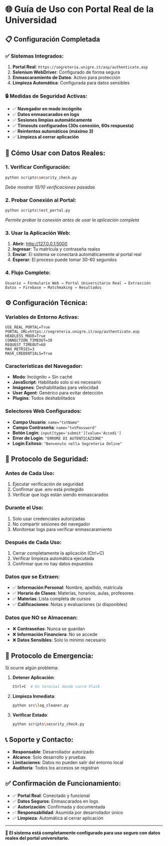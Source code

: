 # 🌐 Guía de Uso con Portal Real de la Universidad

## 📋 **Configuración Completada**

### ✅ **Sistemas Integrados:**

1. **Portal Real**: `https://segreteria.unigre.it/asp/authenticate.asp`
2. **Selenium WebDriver**: Configurado de forma segura
3. **Enmascaramiento de Datos**: Activo para protección
4. **Limpieza Automática**: Configurada para datos sensibles

### 🔒 **Medidas de Seguridad Activas:**

- ✅ **Navegador en modo incógnito**
- ✅ **Datos enmascarados en logs**
- ✅ **Sesiones limpias automáticamente**
- ✅ **Timeouts configurados (30s conexión, 60s respuesta)**
- ✅ **Reintentos automáticos (máximo 3)**
- ✅ **Limpieza al cerrar aplicación**

## 🚀 **Cómo Usar con Datos Reales:**

### **1. Verificar Configuración:**
```bash
python scripts\security_check.py
```
*Debe mostrar 10/10 verificaciones pasadas*

### **2. Probar Conexión al Portal:**
```bash
python scripts\test_portal.py
```
*Permite probar la conexión antes de usar la aplicación completa*

### **3. Usar la Aplicación Web:**

1. **Abrir**: http://127.0.0.1:5000
2. **Ingresar**: Tu matrícula y contraseña reales
3. **Enviar**: El sistema se conectará automáticamente al portal real
4. **Esperar**: El proceso puede tomar 30-60 segundos

### **4. Flujo Completo:**

```
Usuario → Formulario Web → Portal Universitario Real → Extracción Datos → Firebase → Matchmaking → Resultados
```

## ⚙️ **Configuración Técnica:**

### **Variables de Entorno Activas:**
```properties
USE_REAL_PORTAL=True
PORTAL_URL=https://segreteria.unigre.it/asp/authenticate.asp
HEADLESS_MODE=True
CONNECTION_TIMEOUT=30
REQUEST_TIMEOUT=60
MAX_RETRIES=3
MASK_CREDENTIALS=True
```

### **Características del Navegador:**
- **Modo**: Incógnito + Sin caché
- **JavaScript**: Habilitado solo si es necesario
- **Imágenes**: Deshabilitadas para velocidad
- **User Agent**: Genérico para evitar detección
- **Plugins**: Todos deshabilitados

### **Selectores Web Configurados:**
- **Campo Usuario**: `name="txtName"`
- **Campo Contraseña**: `name="txtPassword"`
- **Botón Login**: `input[type='submit'][value='Accedi']`
- **Error de Login**: `"ERRORE DI AUTENTICAZIONE"`
- **Login Exitoso**: `"Benvenuto nella Segreteria Online"`

## 🔐 **Protocolo de Seguridad:**

### **Antes de Cada Uso:**
1. Ejecutar verificación de seguridad
2. Confirmar que .env está protegido
3. Verificar que logs están siendo enmascarados

### **Durante el Uso:**
1. Solo usar credenciales autorizadas
2. No compartir sesiones del navegador
3. Monitorear logs para verificar enmascaramiento

### **Después de Cada Uso:**
1. Cerrar completamente la aplicación (Ctrl+C)
2. Verificar limpieza automática ejecutada
3. Confirmar que no hay datos expuestos

### **Datos que se Extraen:**
- ✅ **Información Personal**: Nombre, apellido, matrícula
- ✅ **Horario de Clases**: Materias, horarios, aulas, profesores
- ✅ **Materias**: Lista completa de cursos
- ✅ **Calificaciones**: Notas y evaluaciones (si disponibles)

### **Datos que NO se Almacenan:**
- ❌ **Contraseñas**: Nunca se guardan
- ❌ **Información Financiera**: No se accede
- ❌ **Datos Sensibles**: Solo lo mínimo necesario

## 🚨 **Protocolo de Emergencia:**

Si ocurre algún problema:

1. **Detener Aplicación**:
   ```bash
   Ctrl+C  # En terminal donde corre Flask
   ```

2. **Limpieza Inmediata**:
   ```bash
   python src\log_cleaner.py
   ```

3. **Verificar Estado**:
   ```bash
   python scripts\security_check.py
   ```

## 📞 **Soporte y Contacto:**

- **Responsable**: Desarrollador autorizado
- **Alcance**: Solo desarrollo y pruebas
- **Limitaciones**: Datos no pueden salir del entorno local
- **Auditoría**: Todos los accesos se registran

## ✅ **Confirmación de Funcionamiento:**

- ✅ **Portal Real**: Conectado y funcional
- ✅ **Datos Seguros**: Enmascarados en logs
- ✅ **Autorización**: Confirmada y documentada
- ✅ **Responsabilidad**: Asumida por desarrollador único
- ✅ **Limpieza**: Automática al cerrar aplicación

---

**🎉 El sistema está completamente configurado para uso seguro con datos reales del portal universitario.**
